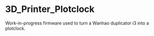 # 3D_Printer_Plotclock
Work-in-progress firmware used to turn a Wanhao duplicator i3 into a plotclock.
